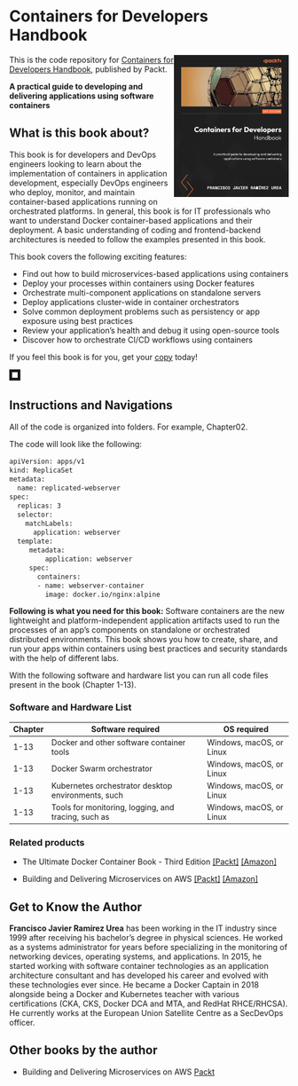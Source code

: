 # Containers for Developers Handbook 

<a href="https://www.packtpub.com/product/containers-for-developers-handbook/9781805127987?utm_source=github&utm_medium=repository&utm_campaign=9781786461629"><img src="https://github.com/PacktPublishing/Containers-for-Developers-Handbook/blob/main/Tools/Cover.jpg" alt="" height="256px" align="right"></a>

This is the code repository for [Containers for Developers Handbook](https://www.packtpub.com/product/containers-for-developers-handbook/9781805127987?utm_source=github&utm_medium=repository&utm_campaign=9781786461629), published by Packt.

**A practical guide to developing and delivering applications using software containers**

## What is this book about?
This book is for developers and DevOps engineers looking to learn about the implementation of containers in application development, especially DevOps engineers who deploy, monitor, and maintain container-based applications running on orchestrated platforms. In general, this book is for IT professionals who want to understand Docker container-based applications and their deployment. A basic understanding of coding and frontend-backend architectures is needed to follow the examples presented in this book.

This book covers the following exciting features:
* Find out how to build microservices-based applications using containers
* Deploy your processes within containers using Docker features
* Orchestrate multi-component applications on standalone servers
* Deploy applications cluster-wide in container orchestrators
* Solve common deployment problems such as persistency or app exposure using best practices
* Review your application’s health and debug it using open-source tools
* Discover how to orchestrate CI/CD workflows using containers

If you feel this book is for you, get your [copy](https://www.amazon.com/dp/1805127985) today!

<a href="https://www.packtpub.com/?utm_source=github&utm_medium=banner&utm_campaign=GitHubBanner"><img src="https://raw.githubusercontent.com/PacktPublishing/GitHub/master/GitHub.png" 
alt="https://www.packtpub.com/" border="5" /></a>

## Instructions and Navigations
All of the code is organized into folders. For example, Chapter02.

The code will look like the following:
```
apiVersion: apps/v1
kind: ReplicaSet
metadata:
  name: replicated-webserver
spec:
  replicas: 3
  selector:
    matchLabels:
      application: webserver
  template:
     metadata:
         application: webserver
     spec:
       containers:
       - name: webserver-container
         image: docker.io/nginx:alpine
```

**Following is what you need for this book:**
Software containers are the new lightweight and platform-independent application artifacts used to run the processes of an app’s components on standalone or orchestrated distributed environments. This book shows you how to create, share, and run your apps within containers using best practices and security standards with the help of different labs.

With the following software and hardware list you can run all code files present in the book (Chapter 1-13).
### Software and Hardware List
| Chapter | Software required | OS required |
| -------- | ------------------------------------ | ----------------------------------- |
| 1-13 | Docker and other software container tools | Windows, macOS, or Linux |
| 1-13 | Docker Swarm orchestrator | Windows, macOS, or Linux |
| 1-13 | Kubernetes orchestrator desktop environments, such | Windows, macOS, or Linux |
| 1-13 | Tools for monitoring, logging, and tracing, such as | Windows, macOS, or Linux |


### Related products
* The Ultimate Docker Container Book - Third Edition [[Packt]](https://www.packtpub.com/product/the-ultimate-docker-container-book-third-edition/9781804613986?utm_source=github&utm_medium=repository&utm_campaign=9781804613986) [[Amazon]](https://www.amazon.com/dp/1804613983)

* Building and Delivering Microservices on AWS [[Packt]](https://www.packtpub.com/product/building-and-delivering-microservices-on-aws/9781803238203?utm_source=github&utm_medium=repository&utm_campaign=9781803238203) [[Amazon]](https://www.amazon.com/dp/1803238208)


## Get to Know the Author
**Francisco Javier Ramírez Urea**
has been working in the IT industry since 1999 after receiving his bachelor’s degree in physical sciences. He worked as a systems administrator for years before specializing in the monitoring of networking devices, operating systems, and applications. In 2015, he started working with software container technologies as an application architecture consultant and has developed his career and evolved with these technologies ever since. He became a Docker Captain in 2018 alongside being a Docker and Kubernetes teacher with various certifications (CKA, CKS, Docker DCA and MTA, and RedHat RHCE/RHCSA). He currently works at the European Union Satellite Centre as a SecDevOps officer.

## Other books by the author
* Building and Delivering Microservices on AWS [Packt](https://www.packtpub.com/product/docker-certified-associate-dca-exam-guide/9781839211898)



